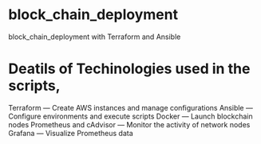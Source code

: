 # block_chain_deployment
block_chain_deployment with Terraform and Ansible
# Deatils of Techinologies used in the scripts,
Terraform — Create AWS instances and manage configurations
Ansible — Configure environments and execute scripts
Docker — Launch blockchain nodes
Prometheus and cAdvisor — Monitor the activity of network nodes
Grafana — Visualize Prometheus data
